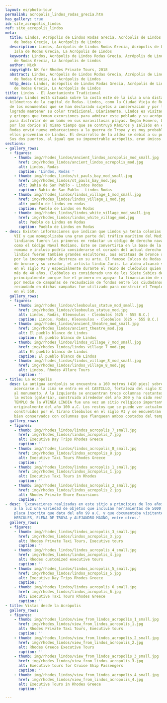 ```yaml
---
layout: es/photo-tour
permalink: acropolis_lindos_rodas_grecia.htm
has_gallery: true
id: site_acropolis_lindos
ref: site_acropolis_lindos
meta:
  title: Lindos, Acrópolis de Lindos Rodas Grecia, Acrópolis de Lindos en la Isla
    de Rodas Grecia, La Acrópolis de Lindos
  description: Lindos, Acrópolis de Lindos Rodas Grecia, Acrópolis de Lindos en la
    Isla de Rodas Grecia, La Acrópolis de Lindos
  keywords: Lindos, Acrópolis de Lindos Rodas Grecia, Acrópolis de Lindos en la Isla
    de Rodas Grecia, La Acrópolis de Lindos
  author: Nick
  copyright: NK for Rhodes Private Tours, 2018
  abstract: Lindos, Acrópolis de Lindos Rodas Grecia, Acrópolis de Lindos en la Isla
    de Rodas Grecia, La Acrópolis de Lindos
  http_desc: Lindos, Acrópolis de Lindos Rodas Grecia, Acrópolis de Lindos en la Isla
    de Rodas Grecia, La Acrópolis de Lindos
title: Lindos - El Asentamiento Tradicional
summary: Lindos está situada sobre la costa este de la isla a una distancia de 50
  kilómetros de la capital de Rodas. Lindos, como la Ciudad Vieja de Rodas, es uno
  de los monumentos que se han declarado sujetos a conservación y por lo tanto ha
  logrado mantener su color tradicional. Diariamente, Lindos es visitada por extranjeros
  y griegos que toman excursiones para admirar este poblado y su acrópolis así como
  para disfrutar de un baño en sus maravillosas playas. Según Homero, Lindos fue construida
  por los dorios al mismo tiempo que se contruyó Kámiros y Ialisós en el siglo XII
  Rodas envió nueve embarcaciones a la guerra de Troya y es muy probable que todos
  ellos provenían de Lindos. El desarrollo de la aldea se debió a su poder naval.
  Sus dos puertos, al igual que su impenetrable acrópolis, eran únicos en Rodas.
sections:
- gallery_rows:
  - figures:
    - thumb: img/rhodes_lindos/ancient_lindos_acropolis_mod_small.jpg
      href: img/rhodes_lindos/ancient_lindos_acropolis_mod.jpg
      alt: Lindos, Rodas
      caption: 'Lindos, Rodas '
    - thumb: img/rhodes_lindos/st_pauls_bay_mod_small.jpg
      href: img/rhodes_lindos/st_pauls_bay_mod.jpg
      alt: Bahia de San Pablo - Lindos Rodas
      caption: Bahia de San Pablo - Lindos Rodas
    - thumb: img/rhodes_lindos/lindos_village_1_mod_small.jpg
      href: img/rhodes_lindos/lindos_village_1_mod.jpg
      alt: pueblo de lindos en rodas
      caption: Pueblo de Lindos en Rodas
    - thumb: img/rhodes_lindos/lindos_white_village_mod_small.jpg
      href: img/rhodes_lindos/lindos_white_village_mod.jpg
      alt: Pueblo de Lindos en Rodas
      caption: Pueblo de Lindos en Rodas
- desc: Existen informaciones que indican que Lindos ya tenía colonias por el siglo
    VII y que monopolizaba una gran parte del tráfico marítimo del Mediterráneo. Los
    lindianos fueron los primeros en redactar un código de derecho naval, luego conocido
    como el Código Naval Rodiano. Éste se convertiría en la base de la justicia naval
    romana e incluso podría considerarse el corazón del actual derecho naval. Los
    lindios fueron también grandes escultores. Sus estatuas de bronce son famosas
    por la incomparable destreza en su arte. El famoso Coloso de Rodas era una estatua
    de bronce y su creador, el artista lindio Jaris. La aldea alcanzó su máximo esplendor
    en el siglo VI y especialmente durante el reino de Cleóbulos quien gobernó por
    más de 40 años. Cleóbulos es considerado uno de los Siete Sabios de la antigüedad,
    principalmente porque fue el primero en apoyar la financiación de obras públicas
    por medio de campañas de recaudación de fondos entre los ciudadanos. El dinero
    recaudado en dichas campañas fue utilizado para construir el Templo de Atenea
    en el 550.
  gallery_rows:
  - figures:
    - thumb: img/rhodes_lindos/cleoboulus_statue_mod_small.jpg
      href: img/rhodes_lindos/cleoboulus_statue_mod.jpg
      alt: Lindos, Rodas, Kleovoulos - Cleobulos (625 - 555 B.C.)
      caption: Lindos, Rodas, Kleovoulos - Cleobulos (625 - 555 B.C.)
    - thumb: img/rhodes_lindos/ancient_theatre_mod_small.jpg
      href: img/rhodes_lindos/ancient_theatre_mod.jpg
      alt: El pueblo blanco de Lindos
      caption: El pueblo blanco de Lindos
    - thumb: img/rhodes_lindos/lindos_village_7_mod_small.jpg
      href: img/rhodes_lindos/lindos_village_7_mod.jpg
      alt: El pueblo blanco de Lindos
      caption: El pueblo blanco de Lindos
    - thumb: img/rhodes_lindos/lindos_village_8_mod_small.jpg
      href: img/rhodes_lindos/lindos_village_8_mod.jpg
      alt: Lindos, Rhodes Allure Tours
      caption: ''
- title: La Acrópolis
  desc: La antigua acrópolis se encuentra a 160 metros (410 pies) sobre Lindos. Al
    acercarse a la cima se entra en el CASTILLO, fortaleza del siglo XIII y acceso
    al monumento. A la izquierda se encuentran trece columnas restantes que forman
    la estoa (galería), construida alrededor del año 200 y ha sido restaurada. El
    TEMPLO de la ATENEA LINDIA fue una vez un sitio religioso importante que data
    originalmente del año 100 a.C. Los restos que se puede ver actualmente fueron
    construidos por el tirano Cleóbulos en el siglo VI y se encuentran notablemente
    bien conservados con columnas que flanquean ambos costados del templo.
  gallery_rows:
  - figures:
    - thumb: img/rhodes_lindos/lindos_acropolis_7_small.jpg
      href: img/rhodes_lindos/lindos_acropolis_7.jpg
      alt: Executive Day Trips Rhodes Greece
      caption: ''
    - thumb: img/rhodes_lindos/lindos_acropolis_8_small.jpg
      href: img/rhodes_lindos/lindos_acropolis_8.jpg
      alt: Executive Taxi Tours Rhodes Greece
      caption: ''
    - thumb: img/rhodes_lindos/lindos_acropolis_1_small.jpg
      href: img/rhodes_lindos/lindos_acropolis_1.jpg
      alt: Executive Taxi Tours in Rhodes
      caption: ''
    - thumb: img/rhodes_lindos/lindos_acropolis_2_small.jpg
      href: img/rhodes_lindos/lindos_acropolis_2.jpg
      alt: Rhodes Private Shore Excursions
      caption: ''
- desc: 'Excavaciones realizadas en este sitio a principios de los años noventa trajeron
    a la luz una variedad de objetos que incluían herramientas de 5000 años y una
    placa inscrita que data del año 99 a.C. y que documentaba visitantes del templo:
    HERCULES, ELENA DE TROYA y ALEJANDRO MAGNO, entre otros.'
  gallery_rows:
  - figures:
    - thumb: img/rhodes_lindos/lindos_acropolis_3_small.jpg
      href: img/rhodes_lindos/lindos_acropolis_3.jpg
      alt: Rhodes Private Taxi Tours, Executive tours
      caption: ''
    - thumb: img/rhodes_lindos/lindos_acropolis_4_small.jpg
      href: img/rhodes_lindos/lindos_acropolis_4.jpg
      alt: Rhodes customized executive tours
      caption: ''
    - thumb: img/rhodes_lindos/lindos_acropolis_5_small.jpg
      href: img/rhodes_lindos/lindos_acropolis_5.jpg
      alt: Executive Day Trips Rhodes Greece
      caption: ''
    - thumb: img/rhodes_lindos/lindos_acropolis_6_small.jpg
      href: img/rhodes_lindos/lindos_acropolis_6.jpg
      alt: Executive Taxi Tours Rhodes Greece
      caption: ''
- title: Vistas desde la Acrópolis
  gallery_rows:
  - figures:
    - thumb: img/rhodes_lindos/view_from_lindos_acropolis_1_small.jpg
      href: img/rhodes_lindos/view_from_lindos_acropolis_1.jpg
      alt: Rhodes Private Taxi Tours, Executive tours
      caption: ''
    - thumb: img/rhodes_lindos/view_from_lindos_acropolis_2_small.jpg
      href: img/rhodes_lindos/view_from_lindos_acropolis_2.jpg
      alt: Rhodes Greece Executive Tours
      caption: ''
    - thumb: img/rhodes_lindos/view_from_lindos_acropolis_3_small.jpg
      href: img/rhodes_lindos/view_from_lindos_acropolis_3.jpg
      alt: Executive tours for Cruise Ship Passengers
      caption: ''
    - thumb: img/rhodes_lindos/view_from_lindos_acropolis_4_small.jpg
      href: img/rhodes_lindos/view_from_lindos_acropolis_4.jpg
      alt: Executive Tours in Rhodes Greece
      caption: ''

---
```


